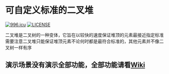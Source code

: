 # 可自定义标准的二叉堆
[![996.icu](https://img.shields.io/badge/link-996.icu-red.svg)](https://996.icu)
[![LICENSE](https://img.shields.io/badge/license-Anti%20996-blue.svg)](https://github.com/996icu/996.ICU/blob/master/LICENSE)  
  
二叉堆是二叉树的一种变体，它旨在以较快的速度保证堆顶的元素最接近指定标准  
需要注意二叉堆只能保证堆顶元素不论何时都是最符合标准的，其他元素并不像二叉树一样有序  

## 演示场景没有演示全部功能，全部功能请看[Wiki](https://github.com/MrTrueChina/Unity-Binary-Heap/wiki) 
